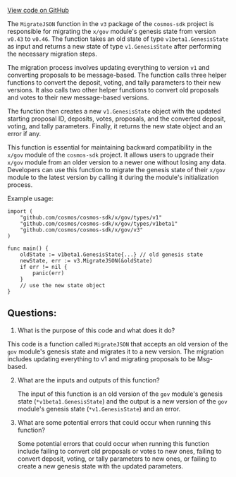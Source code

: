 [View code on GitHub](https://github.com/cosmos/cosmos-sdk/blob/main/x/gov/migrations/v3/json.go)

The `MigrateJSON` function in the `v3` package of the `cosmos-sdk` project is responsible for migrating the `x/gov` module's genesis state from version `v0.43` to `v0.46`. The function takes an old state of type `v1beta1.GenesisState` as input and returns a new state of type `v1.GenesisState` after performing the necessary migration steps.

The migration process involves updating everything to version `v1` and converting proposals to be message-based. The function calls three helper functions to convert the deposit, voting, and tally parameters to their new versions. It also calls two other helper functions to convert old proposals and votes to their new message-based versions.

The function then creates a new `v1.GenesisState` object with the updated starting proposal ID, deposits, votes, proposals, and the converted deposit, voting, and tally parameters. Finally, it returns the new state object and an error if any.

This function is essential for maintaining backward compatibility in the `x/gov` module of the `cosmos-sdk` project. It allows users to upgrade their `x/gov` module from an older version to a newer one without losing any data. Developers can use this function to migrate the genesis state of their `x/gov` module to the latest version by calling it during the module's initialization process.

Example usage:

```
import (
    "github.com/cosmos/cosmos-sdk/x/gov/types/v1"
    "github.com/cosmos/cosmos-sdk/x/gov/types/v1beta1"
    "github.com/cosmos/cosmos-sdk/x/gov/v3"
)

func main() {
    oldState := v1beta1.GenesisState{...} // old genesis state
    newState, err := v3.MigrateJSON(&oldState)
    if err != nil {
        panic(err)
    }
    // use the new state object
}
```
## Questions: 
 1. What is the purpose of this code and what does it do?
   
   This code is a function called `MigrateJSON` that accepts an old version of the `gov` module's genesis state and migrates it to a new version. The migration includes updating everything to v1 and migrating proposals to be Msg-based.

2. What are the inputs and outputs of this function?
   
   The input of this function is an old version of the `gov` module's genesis state (`*v1beta1.GenesisState`) and the output is a new version of the `gov` module's genesis state (`*v1.GenesisState`) and an error.

3. What are some potential errors that could occur when running this function?
   
   Some potential errors that could occur when running this function include failing to convert old proposals or votes to new ones, failing to convert deposit, voting, or tally parameters to new ones, or failing to create a new genesis state with the updated parameters.